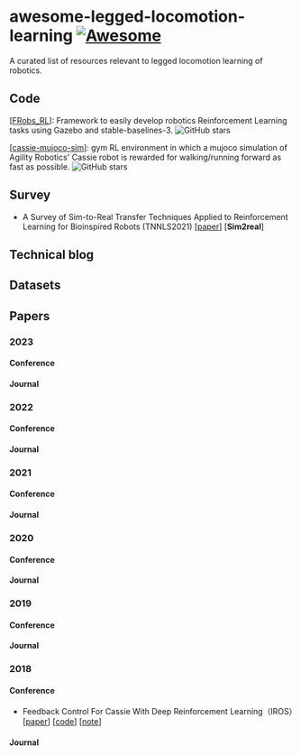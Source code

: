 # awesome-legged-locomotion-learning [![Awesome](https://awesome.re/badge.svg)](https://awesome.re)

A curated list of resources relevant to legged locomotion learning of robotics.

## Code

[[FRobs_RL](https://github.com/jmfajardod/frobs_rl)\]: Framework to easily develop robotics Reinforcement Learning tasks using Gazebo and stable-baselines-3. ![GitHub stars](https://img.shields.io/github/stars/jmfajardod/frobs_rl.svg?logo=github&label=Stars)

[[cassie-mujoco-sim](https://github.com/osudrl/cassie-mujoco-sim)]: gym RL environment in which a mujoco simulation of Agility Robotics' Cassie robot is rewarded for walking/running forward as fast as possible. ![GitHub stars](https://img.shields.io/github/stars/osudrl/cassie-mujoco-sim.svg?logo=github&label=Stars)



## Survey

- A Survey of Sim-to-Real Transfer Techniques Applied to Reinforcement Learning for Bioinspired Robots (TNNLS2021) [[paper](https://ieeexplore.ieee.org/abstract/document/9552429)] [**Sim2real**]

## Technical blog



## Datasets



## Papers

### 2023

#### Conference

#### Journal



### 2022

#### Conference

#### Journal



### 2021

#### Conference

#### Journal



### 2020

#### Conference

#### Journal



### 2019

#### Conference

#### Journal



### 2018

#### Conference

- Feedback Control For Cassie With Deep Reinforcement Learning（IROS）[[paper](https://ieeexplore.ieee.org/abstract/document/8593722)] [[code](https://github.com/osudrl/cassie-mujoco-sim)] [[note](src/Feedback_Control_For_Cassie_With_Deep_Reinforcement_Learning.md)]

#### Journal



